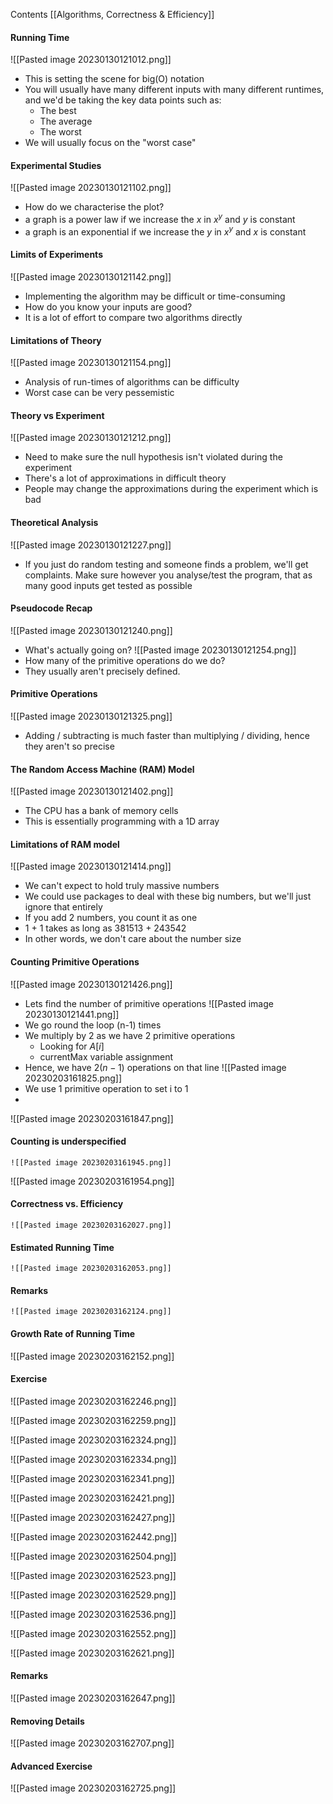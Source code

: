 Contents
[[Algorithms, Correctness & Efficiency]]

#### Running Time
![[Pasted image 20230130121012.png]]
- This is setting the scene for big(O) notation
- You will usually have many different inputs with many different runtimes, and we'd be taking the key data points such as:
	- The best
	- The average
	- The worst
- We will usually focus on the "worst case"

#### Experimental Studies
![[Pasted image 20230130121102.png]]
- How do we characterise the plot? 
- a graph is a power law if we increase the $x$ in $x^y$ and $y$ is constant
- a graph is an exponential if we increase the $y$ in $x^y$ and $x$ is constant
#### Limits of Experiments
![[Pasted image 20230130121142.png]]
- Implementing the algorithm may be difficult or time-consuming
- How do you know your inputs are good?
- It is a lot of effort to compare two algorithms directly
#### Limitations of Theory
![[Pasted image 20230130121154.png]]
- Analysis of run-times of algorithms can be difficulty
- Worst case can be very pessemistic 
#### Theory vs Experiment
![[Pasted image 20230130121212.png]]
- Need to make sure the null hypothesis isn't violated during the experiment
- There's a lot of approximations in difficult theory
- People may change the approximations during the experiment which is bad
#### Theoretical Analysis
![[Pasted image 20230130121227.png]]
- If you just do random testing and someone finds a problem, we'll get complaints.
  Make sure however you analyse/test the program, that as many good inputs get tested as possible
#### Pseudocode Recap
![[Pasted image 20230130121240.png]]
- What's actually going on?
![[Pasted image 20230130121254.png]]
- How many of the primitive operations do we do?
- They usually aren't precisely defined.
#### Primitive Operations
![[Pasted image 20230130121325.png]]
- Adding / subtracting is much faster than multiplying / dividing, hence they aren't so precise
#### The Random Access Machine (RAM) Model
![[Pasted image 20230130121402.png]]
- The CPU has a bank of memory cells
- This is essentially programming with a 1D array
#### Limitations of RAM model
![[Pasted image 20230130121414.png]]
- We can't expect to hold truly massive numbers
- We could use packages to deal with these big numbers, but we'll just ignore that entirely
- If you add 2 numbers, you count it as one
- 1 + 1 takes as long as 381513 + 243542
- In other words, we don't care about the number size
#### Counting Primitive Operations
![[Pasted image 20230130121426.png]]
- Lets find the number of primitive operations
![[Pasted image 20230130121441.png]]
- We go round the loop (n-1) times
- We multiply by 2 as we have 2 primitive operations
	- Looking for $A[i]$
	- currentMax variable assignment
- Hence, we have $2(n-1)$ operations on that line
![[Pasted image 20230203161825.png]]
- We use 1 primitive operation to set i to 1
- 
![[Pasted image 20230203161847.png]]

#### Counting is underspecified
	![[Pasted image 20230203161945.png]]

![[Pasted image 20230203161954.png]]

#### Correctness vs. Efficiency
	![[Pasted image 20230203162027.png]]

#### Estimated Running Time
	![[Pasted image 20230203162053.png]]

#### Remarks
	![[Pasted image 20230203162124.png]]

#### Growth Rate of Running Time
![[Pasted image 20230203162152.png]]

#### Exercise
![[Pasted image 20230203162246.png]]

![[Pasted image 20230203162259.png]]

![[Pasted image 20230203162324.png]]

![[Pasted image 20230203162334.png]]

![[Pasted image 20230203162341.png]]

![[Pasted image 20230203162421.png]]

![[Pasted image 20230203162427.png]]

![[Pasted image 20230203162442.png]]

![[Pasted image 20230203162504.png]]

![[Pasted image 20230203162523.png]]

![[Pasted image 20230203162529.png]]

![[Pasted image 20230203162536.png]]

![[Pasted image 20230203162552.png]]

![[Pasted image 20230203162621.png]]

#### Remarks
![[Pasted image 20230203162647.png]]

#### Removing Details
![[Pasted image 20230203162707.png]]

#### Advanced Exercise
![[Pasted image 20230203162725.png]]
